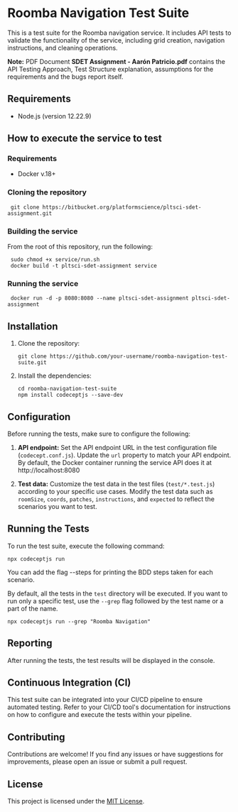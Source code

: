 # Roomba Navigation Test Suite

This is a test suite for the Roomba navigation service. It includes API tests to validate the functionality of the service, including grid creation, navigation instructions, and cleaning operations.

**Note:** PDF Document **SDET Assignment - Aarón Patricio.pdf** contains the API Testing Approach, Test Structure explanation, assumptions for the requirements and the bugs report itself. 

## Requirements

- Node.js (version 12.22.9)

## How to execute the service to test
### Requirements
- Docker v.18+

### Cloning the repository
   ```shell
    git clone https://bitbucket.org/platformscience/pltsci-sdet-assignment.git
   ```

### Building the service
From the root of this repository, run the following:

   ```shell
    sudo chmod +x service/run.sh
    docker build -t pltsci-sdet-assignment service
   ```
### Running the service
   ```shell
    docker run -d -p 8080:8080 --name pltsci-sdet-assignment pltsci-sdet-assignment
   ```

## Installation

1. Clone the repository:

   ```shell
   git clone https://github.com/your-username/roomba-navigation-test-suite.git
   ```

2. Install the dependencies:

   ```shell
   cd roomba-navigation-test-suite
   npm install codeceptjs --save-dev
   ```

## Configuration

Before running the tests, make sure to configure the following:

1. **API endpoint:** Set the API endpoint URL in the test configuration file (`codecept.conf.js`). Update the `url` property to match your API endpoint. By default, the Docker container running the service API does it at http://localhost:8080

2. **Test data:** Customize the test data in the test files (`test/*.test.js`) according to your specific use cases. Modify the test data such as `roomSize`, `coords`, `patches`, `instructions`, and `expected` to reflect the scenarios you want to test.

## Running the Tests

To run the test suite, execute the following command:

```shell
npx codeceptjs run
```

You can add the flag --steps for printing the BDD steps taken for each scenario.

By default, all the tests in the `test` directory will be executed. If you want to run only a specific test, use the `--grep` flag followed by the test name or a part of the name.

```shell
npx codeceptjs run --grep "Roomba Navigation"
```

## Reporting

After running the tests, the test results will be displayed in the console.

## Continuous Integration (CI)

This test suite can be integrated into your CI/CD pipeline to ensure automated testing. Refer to your CI/CD tool's documentation for instructions on how to configure and execute the tests within your pipeline.

## Contributing

Contributions are welcome! If you find any issues or have suggestions for improvements, please open an issue or submit a pull request.

## License

This project is licensed under the [MIT License](LICENSE).
